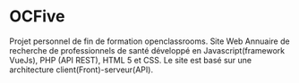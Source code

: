 # OCFive
Projet personnel de fin de formation openclassrooms.
Site Web Annuaire de recherche de professionnels de santé développé en Javascript(framework VueJs), PHP (API REST), HTML 5 et CSS.
Le site est basé sur une architecture client(Front)-serveur(API).

